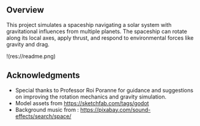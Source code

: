 

## Overview
This project simulates a spaceship navigating a solar system with gravitational influences from multiple planets. 
The spaceship can rotate along its local axes, apply thrust, and respond to environmental forces like gravity and drag.

!(res://readme.png)

 
## Acknowledgments
- Special thanks to Professor Roi Poranne for guidance and suggestions on improving the rotation mechanics and gravity simulation.
- Model assets from https://sketchfab.com/tags/godot
- Background music from : https://pixabay.com/sound-effects/search/space/
